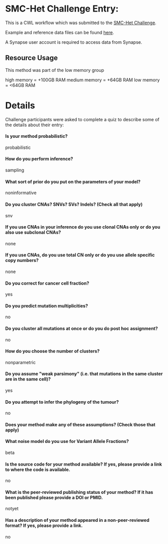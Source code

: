 SMC-Het Challenge Entry: 
========================================================

This is a CWL workflow which was submitted to the [SMC-Het Challenge](https://www.synapse.org/#!Synapse:syn2813581/wiki/303137).

Example and reference data files can be found [here](https://www.synapse.org/#!Synapse:syn2813581/files/).

A Synapse user account is required to access data from Synapse.


Resource Usage
--------------------------------------------------------

This method was part of the low memory group

high memory = +100GB RAM
medium memory = +64GB RAM
low memory = <64GB RAM


Details
========================================================

Challenge participants were asked to complete a quiz to describe some of the
details about their entry:


#### Is your method probabilistic?

probabilistic


#### How do you perform inference?

sampling


#### What sort of prior do you put on the parameters of your model?

noninformative


#### Do you cluster CNAs? SNVs? SVs? Indels? (Check all that apply)

snv


#### If you use CNAs in your inference do you use clonal CNAs only or do you also use subclonal CNAs?

none


#### If you use CNAs, do you use total CN only or do you use allele specific copy numbers?

none


#### Do you correct for cancer cell fraction?

yes


#### Do you predict mutation multiplicities?

no


#### Do you cluster all mutations at once or do you do post hoc assignment?

no


#### How do you choose the number of clusters?

nonparametric


#### Do you assume "weak parsimony" (i.e. that mutations in the same cluster are in the same cell)?

yes


#### Do you attempt to infer the phylogeny of the tumour?

no


#### Does your method make any of these assumptions? (Check those that apply)




#### What noise model do you use for Variant Allele Fractions?

beta


#### Is the source code for your method available?  If yes, please provide a link to where the code is available.

no


#### What is the peer-reviewed publishing status of your method?  If it has been published please provide a DOI or PMID.

notyet


#### Has a description of your method appeared in a non-peer-reviewed format?  If yes, please provide a link.

no

